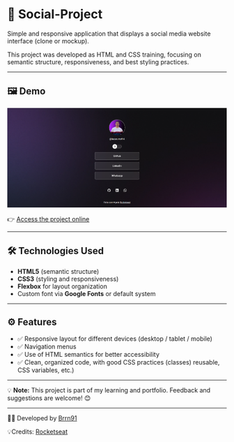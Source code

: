 # 👥 Social-Project

Simple and responsive application that displays a social media website interface (clone or mockup).

This project was developed as HTML and CSS training, focusing on semantic structure, responsiveness, and best styling practices.

---

## 🖼️ Demo

![Project Screenshot](preview.png)

👉 [Access the project online](https://brrn91.github.io/projeto-social/)

---

## 🛠️ Technologies Used

- **HTML5** (semantic structure)
- **CSS3** (styling and responsiveness)
- **Flexbox** for layout organization
- Custom font via **Google Fonts** or default system

---

## ⚙️ Features

- ✅ Responsive layout for different devices (desktop / tablet / mobile)
- ✅ Navigation menus
- ✅ Use of HTML semantics for better accessibility
- ✅ Clean, organized code, with good CSS practices (classes) reusable, CSS variables, etc.)

---

💡 **Note:** This project is part of my learning and portfolio. Feedback and suggestions are welcome! 😊

---

👨‍💻 Developed by [Brrn91](https://github.com/Brrn91)

💡Credits: [Rocketseat](https://app.rocketseat.com.br/)
